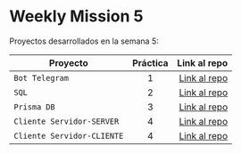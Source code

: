 # Weekly Mission 5

Proyectos desarrollados en la semana 5:

| Proyecto | Práctica | Link al repo |
| ------------- |:-------------:| -----:|
|`Bot Telegram`|1|[Link al repo](https://github.com/YoelVann/fizzbuzz)|
|`SQL`|2|[Link al repo](https://github.com/YoelVann)|
|`Prisma DB`|3|[Link al repo](https://github.com/YoelVann/express-prismadb)|
|`Cliente Servidor-SERVER`|4|[Link al repo](https://github.com/YoelVann/fizzbuzz)|
|`Cliente Servidor-CLIENTE`|4|[Link al repo](https://github.com/YoelVann/client-launchx)|
